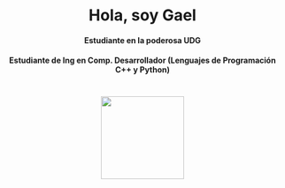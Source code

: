 <div align="center">
<h1 align="center">Hola, soy Gael</h1>
<h4 align="center">Estudiante en la poderosa UDG
</div>

<h4 align="center">Estudiante de Ing en Comp. Desarrollador (Lenguajes de Programación C++ y Python)
</div>
</div>

<h1 align="center"><img width="150" src="https://media1.tenor.com/m/88_FwmWEHIoAAAAd/cat-stare.gif"> </h1>
